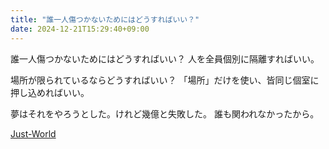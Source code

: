 ```yaml
---
title: "誰一人傷つかないためにはどうすればいい？"
date: 2024-12-21T15:29:40+09:00
---
```

誰一人傷つかないためにはどうすればいい？
人を全員個別に隔離すればいい。

場所が限られているならどうすればいい？
「場所」だけを使い、皆同じ個室に押し込めればいい。

夢はそれをやろうとした。けれど幾億と失敗した。
誰も関われなかったから。

[Just-World](Bar/Novel/Just-World/Just-World.md)
